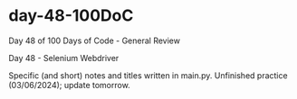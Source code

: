 # day-48-100DoC
Day 48 of 100 Days of Code - General Review

Day 48 - Selenium Webdriver

Specific (and short) notes and titles written in main.py. 
  Unfinished practice (03/06/2024); update tomorrow.

